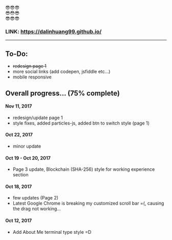 :sunglasses::sunglasses::sunglasses: <br>
:sunglasses::flushed::sunglasses: <br>
:sunglasses::sunglasses::sunglasses: <br>
### LINK: https://dalinhuang99.github.io/

---

## To-Do: 
* ~~redesign page 1~~
* more social links (add codepen, jsfiddle etc...)
* mobile responsive


## Overall progress... (75% complete)

#### Nov 11, 2017
* redesign/update page 1
* style fixes, added particles-js, added btn to switch style (page 1)

#### Oct 22, 2017
* minor update

#### Oct 19 - Oct 20, 2017
* Page 3 update, Blockchain (SHA-256) style for working experience section

#### Oct 18, 2017
* few updates (Page 2)
* Latest Google Chrome is breaking my customized scroll bar =(, causing the drag not working...

#### Oct 12, 2017

* Add About Me terminal type style =D


